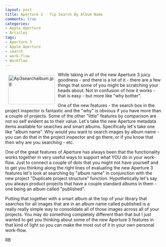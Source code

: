 ```yaml
---
layout: post
title: Aperture 3 - Tip Search By Album Name
comments: true
categories:
- Apple Aperture
- Articles
tags:
- Aperture 3
- Apple Aperture
- search
- work-flow
- Workflow
---
```

<a rel="lightbox" href="/wp-content/uploads/2010/02/Ap3searchalbum.jpg"><img title="Ap3searchalbum.jpg" src="/wp-content/uploads/2010/02/.thumbs/.Ap3searchalbum.jpg" border="0" alt="Ap3searchalbum.jpg" hspace="10" vspace="10" width="150" height="94" align="left" /></a>While taking in all of the new Aperture 3 juicy goodness - and there is a lot of it - there are a few things that some of you might be scratching your heads about. Not in confusion of how it works - that is easy - but more like "why bother".

One of the new features - the search box in the project inspector is fantastic and the "why" is obvious if you have more than a couple of projects. Some of the other "little" features by comparison are not so self evident as to their value. Let's take the new Aperture metadata items available for searches and smart albums. Specifically let's take one like "album name". Why would you want to search images by album name - you can do that in the project inspector and go there, or if you know that then why are you searching - etc.

One of the great features of Aperture has always been that the functionality works together in very useful ways to support what YOU do in your work-flow. Just to connect a couple of dots that you might not have yourself and to get you thinking along the right lines of evaluating the new Aperture 3 features let's look at searching by "album name" in conjunction with the new project "Duplicate project structure" function. Hypothetically let's say you always product projects that have a couple standard albums in them - one being an album called "published".

Putting that together with a smart album at the top of your library that searches for all images that are in an album name called published is a really really simple way to consolidate all of those images across all of your projects. You may do something completely different than that but I just wanted to get you thinking about some of the new Aperture 3 features in that kind of light so you can make the most out of it in your own personal work-flow.

RB